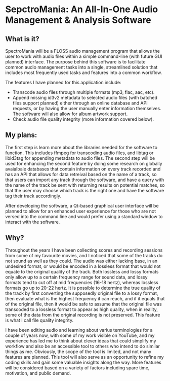 # SepctroMania: An All-In-One Audio Management & Analysis Software

## What is it?
SpectroMania will be a FLOSS audio management program that allows the user to work with audio files within a simple command-line (with future GUI planned) interface. The purpose behind this software is to facilitate common audio management tasks into a single, streamlined solution that includes most frequently used tasks and features into a common workflow.

The features I have planned for this application include:
- Transcode audio files through multiple formats (mp3, flac, aac, etc).
- Append missing id3v2 metadata to selected audio files (with batched files support planned) either through an online database and API requests, or by having the user manually enter information themselves. The software will also allow for album artwork support.
- Check audio file quality integrity (more information covered below).

## My plans:
The first step is learn more about the libraries needed for the software to function. This includes ffmpeg for transcoding audio files, and libtag or libid3tag for appending metadata to audio files. The second step will be used for enhancing the second feature by doing some research on globally avaialbale databases that contain information on every track recorded and has an API that allows for data retreival based on the name of a track, so that users can import any track through the software, and have a query with the name of the track be sent with returning results on potential matches, so that the user may choose which track is the right one and have the software tag their track accordingly.

After developing the software, a Qt-based graphical user interface will be planned to allow for an enhanced user experience for those who are not versed into the command line and would prefer using a standard window to interact with the software.

## Why?
Throughout the years I have been collecting scores and recording sessions from some of my favourite movies, and I noticed that some of the tracks do not sound as well as they could. The audio was either lacking base, in an undesired format, or would be encoded in a lossless format that would not equate to the original quality of the track. Both lossless and lossy formats only allow up to a certain frequency range for sound data, and lossy formats tend to cut off at mid frequencies (16-18 hertz), whereas lossless formats go up to 20-22 hertz. It is possible to determine the true quality of the track by first converting the supposedly original file to a lossy format, then evaluate what is the highest frequency it can reach, and if it equals that of the original file, then it would be safe to assume that the original file was transcoded to a lossless format to appear as high quality, when in reality, some of the data from the original recording is not preserved. This feature is what I call file quality integrity.

I have been editing audio and learning about varius terminologies for a couple of years now, with some of my work visible on YouTube, and my experience has led me to think about clever ideas that could simplify my workflow and also be an accessible tool to others who intend to do similar things as me. Obviously, the scope of the tool is limited, and not many features are planned. This tool will also serve as an opportunity to refine my coding skills and gain some valuable insights along the way. More features will be considered based on a variety of factors including spare time, motivation, and public demand.
